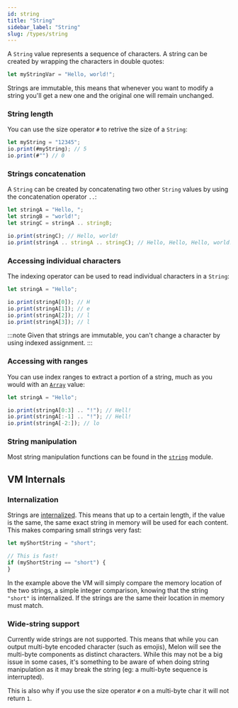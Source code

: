 ```yaml
---
id: string
title: "String"
sidebar_label: "String"
slug: /types/string
---
```


A `String` value represents a sequence of characters.
A string can be created by wrapping the characters in double quotes:

```js
let myStringVar = "Hello, world!";
```

Strings are immutable, this means that whenever you want to modify a string you'll get a new one and the original one will remain unchanged.

### String length

You can use the size operator `#` to retrive the size of a `String`:

```js
let myString = "12345";
io.print(#myString); // 5
io.print(#"") // 0
```

### Strings concatenation

A `String` can be created by concatenating two other `String` values by using the concatenation operator `..`:

```js
let stringA = "Hello, ";
let stringB = "world!";
let stringC = stringA .. stringB;

io.print(stringC); // Hello, world!
io.print(stringA .. stringA .. stringC); // Hello, Hello, Hello, world!
```

### Accessing individual characters

The indexing operator can be used to read individual characters in a `String`:

```js
let stringA = "Hello";

io.print(stringA[0]); // H
io.print(stringA[1]); // e
io.print(stringA[2]); // l
io.print(stringA[3]); // l
```

:::note
Given that strings are immutable, you can't change a character by using indexed assignment.
:::

###  Accessing with ranges

You can use index ranges to extract a portion of a string, 
much as you would with an [`Array`](array.md) value:

```js
let stringA = "Hello";

io.print(stringA[0:3] .. "!"); // Hell!
io.print(stringA[:-1] .. "!"); // Hell!
io.print(stringA[-2:]); // lo
```

### String manipulation

Most string manipulation functions can be found in the [`string`](string_module.md) module.

## VM Internals

### Internalization

Strings are [internalized](https://en.wikipedia.org/wiki/String_interning). This means that up to a certain length, if the value is the same, the same exact string in memory will be used for each content. This makes comparing small strings very fast:

```js
let myShortString = "short";

// This is fast!
if (myShortString == "short") {
}
```

In the example above the VM will simply compare the memory location of the two strings, a simple integer comparison, knowing that the string `"short"` is internalized. If the strings are the same their location in memory must match.

### Wide-string support

Currently wide strings are not supported. This means that while you can output multi-byte encoded character (such as emojis), Melon will see the multi-byte components as distinct characters.
While this may not be a big issue in some cases, it's something to be aware of when doing string manipulation as it may break the string (eg: a multi-byte sequence is interrupted).

This is also why if you use the size operator `#` on a multi-byte char it will not return `1`.